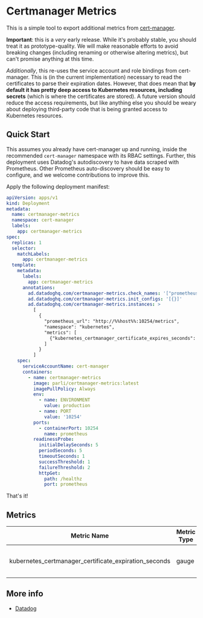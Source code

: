 # Certmanager Metrics

This is a simple tool to export additional metrics from [cert-manager](https://github.com/jetstack/cert-manager).

**Important**: this is a _very_ early release.
While it's probably stable, you should treat it as prototype-quality.
We will make reasonable efforts to avoid breaking changes (including renaming or otherwise altering metrics), but can't promise anything at this time.

_Additionally_, this re-uses the service account and role bindings from cert-manager.
This is (in the current implementation) necessary to read the certificates to parse their expiration dates.
However, that does mean that **by default it has pretty deep access to Kubernetes resources, including secrets** (which is where the certificates are stored).
A future version should reduce the access requirements, but like anything else you should be weary about deploying third-party code that is being granted access to Kubernetes resources.

## Quick Start

This assumes you already have cert-manager up and running, inside the recommended `cert-manager` namespace with its RBAC settings.
Further, this deployment uses Datadog's autodiscovery to have data scraped with Prometheus.
Other Prometheus auto-discovery should be easy to configure, and we welcome contributions to improve this.

Apply the following deployment manifest:

```yaml
apiVersion: apps/v1
kind: Deployment
metadata:
  name: certmanager-metrics
  namespace: cert-manager
  labels:
    app: certmanager-metrics
spec:
  replicas: 1
  selector:
    matchLabels:
      app: certmanager-metrics
  template:
    metadata:
      labels:
        app: certmanager-metrics
      annotations:
        ad.datadoghq.com/certmanager-metrics.check_names: '["prometheus"]'
        ad.datadoghq.com/certmanager-metrics.init_configs: '[{}]'
        ad.datadoghq.com/certmanager-metrics.instances: >
          [
            {
              "prometheus_url": "http://%%host%%:10254/metrics",
              "namespace": "kubernetes",
              "metrics": [
                {"kubernetes_certmanager_certificate_expires_seconds": "certmanager.certificate.expires.seconds"}
              ]
            }
          ]
    spec:
      serviceAccountName: cert-manager
      containers:
        - name: certmanager-metrics
          image: parli/certmanager-metrics:latest
          imagePullPolicy: Always
          env:
            - name: ENVIRONMENT
              value: production
            - name: PORT
              value: '10254'
          ports:
            - containerPort: 10254
              name: prometheus
          readinessProbe:
            initialDelaySeconds: 5
            periodSeconds: 5
            timeoutSeconds: 1
            successThreshold: 1
            failureThreshold: 2
            httpGet:
              path: /healthz
              port: prometheus
```

That's it!

## Metrics

| Metric Name | Metric Type | Description | Labels/Tags |
| --- | --- | --- | --- |
| kubernetes\_certmanager\_certificate\_expiration\_seconds | gauge | Time until certificate expiration, in seconds | domain, kube\_namespace, kube\_certificate |


## More info
- [Datadog](docs/datadog.md)
